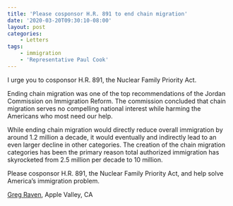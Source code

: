 ```yaml
---
title: 'Please cosponsor H.R. 891 to end chain migration'
date: '2020-03-20T09:30:10-08:00'
layout: post
categories:
    - Letters
tags:
    - immigration
    - 'Representative Paul Cook'
---
```


I urge you to cosponsor H.R. 891, the Nuclear Family Priority Act.

Ending chain migration was one of the top recommendations of the Jordan Commission on Immigration Reform. The commission concluded that chain migration serves no compelling national interest while harming the Americans who most need our help.

While ending chain migration would directly reduce overall immigration by around 1.2 million a decade, it would eventually and indirectly lead to an even larger decline in other categories. The creation of the chain migration categories has been the primary reason total authorized immigration has skyrocketed from 2.5 million per decade to 10 million.

Please cosponsor H.R. 891, the Nuclear Family Priority Act, and help solve America’s immigration problem.

[Greg Raven](https://www.gregraven.org/), Apple Valley, CA